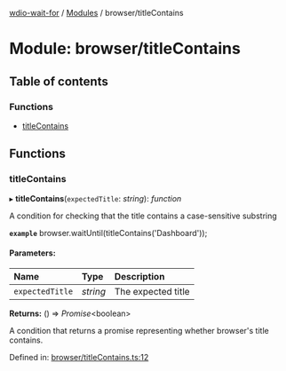 [wdio-wait-for](../README.md) / [Modules](../modules.md) / browser/titleContains

# Module: browser/titleContains

## Table of contents

### Functions

- [titleContains](browser_titlecontains.md#titlecontains)

## Functions

### titleContains

▸ **titleContains**(`expectedTitle`: *string*): *function*

A condition for checking that the title contains a case-sensitive substring

**`example`** 
browser.waitUntil(titleContains('Dashboard'));

#### Parameters:

| Name | Type | Description |
| :------ | :------ | :------ |
| `expectedTitle` | *string* | The expected title |

**Returns:** () => *Promise*<boolean\>

A condition that returns a promise
    representing whether browser's title contains.

Defined in: [browser/titleContains.ts:12](https://github.com/elaichenkov/wdio-wait-for/blob/d3bdd9f/src/browser/titleContains.ts#L12)
